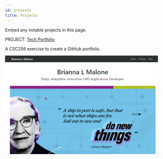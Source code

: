 ```yaml
---
id: projects
title: Projects
---
```


Embed any notable projects in this page.


PROJECT: [Tech Portfolio](https://blmalone-wtcc.github.io/tech-portfolio/)

A CSC256 exercise to create a GitHub portfolio.

![Portfolio Screenshot](./assets/snip1.png)

